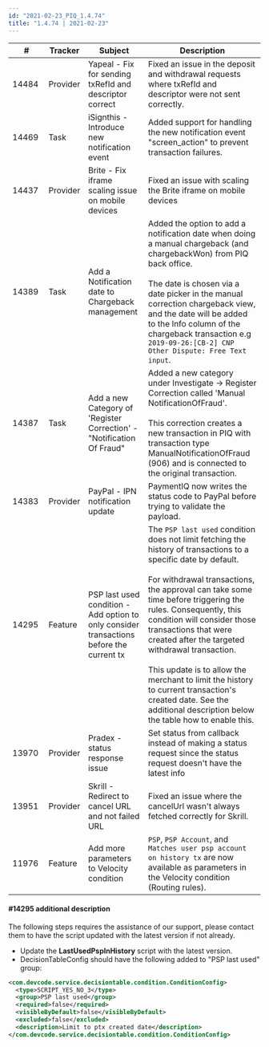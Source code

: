```yaml
--- 
id: "2021-02-23_PIQ_1.4.74"
title: "1.4.74 | 2021-02-23"
--- 
```



| #     | Tracker     | Subject   | Description    |
|-------|-------------|-----------|----------------|
| 14484 | Provider | Yapeal - Fix for sending txRefId and descriptor correct | Fixed an issue in the deposit and withdrawal requests where txRefId and descriptor were not sent correctly. |
| 14469 | Task | iSignthis - Introduce new notification event | Added support for handling the new notification event "screen_action" to prevent transaction failures. |
| 14437 | Provider | Brite - Fix iframe scaling issue on mobile devices | Fixed an issue with scaling the Brite iframe on mobile devices |
| 14389 | Task | Add a Notification date to Chargeback management | Added the option to add a notification date when doing a manual chargeback (and chargebackWon) from PIQ back office.<br/><br/>The date is chosen via a date picker in the manual correction chargeback view, and the date will be added to the Info column of the chargeback transaction e.g `2019-09-26:[CB-2] CNP Other Dispute: Free Text input`. |
| 14387 | Task | Add a new Category of 'Register Correction' - "Notification Of Fraud" | Added a new category under Investigate -> Register Correction called 'Manual NotificationOfFraud'.<br/><br/>This correction creates a new transaction in PIQ with transaction type ManualNotificationOfFraud (906) and is connected to the original transaction. |
| 14383 | Provider | PayPal - IPN notification update | PaymentIQ now writes the status code to PayPal before trying to validate the payload. |
| 14295 | Feature | PSP last used condition - Add option to only consider transactions before the current tx | The `PSP last used` condition does not limit fetching the history of transactions to a specific date by default.<br/><br/> For withdrawal transactions, the approval can take some time before triggering the rules. Consequently, this condition will consider those transactions that were created after the targeted withdrawal transaction.<br/><br/>This update is to allow the merchant to limit the history to current transaction's created date. See the additional description below the table how to enable this. |
| 13970 | Provider | Pradex - status response issue | Set status from callback instead of making a status request since the status request doesn't have the latest info |
| 13951 | Provider | Skrill - Redirect to cancel URL and not failed URL | Fixed an issue where the cancelUrl wasn't always fetched correctly for Skrill. |
| 11976 | Feature | Add more parameters to Velocity condition | `PSP`, `PSP Account`, and `Matches user psp account on history tx` are now available as parameters in the Velocity condition (Routing rules).  |

#### \#14295 additional description
The following steps requires the assistance of our support, please contact them to have the script updated with the latest version if not already.
- Update the **LastUsedPspInHistory** script with the latest version.
- DecisionTableConfig should have the following added to "PSP last used" group:
```xml
<com.devcode.service.decisiontable.condition.ConditionConfig>
  <type>SCRIPT_YES_NO_3</type>
  <group>PSP last used</group>
  <required>false</required>
  <visibleByDefault>false</visibleByDefault>
  <excluded>false</excluded>
  <description>Limit to ptx created date</description>
</com.devcode.service.decisiontable.condition.ConditionConfig>
```
